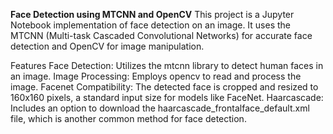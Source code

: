 **Face Detection using MTCNN and OpenCV**
This project is a Jupyter Notebook implementation of face detection on an image. It uses the MTCNN (Multi-task Cascaded Convolutional Networks) for accurate face detection and OpenCV for image manipulation.

Features
Face Detection: Utilizes the mtcnn library to detect human faces in an image.
Image Processing: Employs opencv to read and process the image.
Facenet Compatibility: The detected face is cropped and resized to 160x160 pixels, a standard input size for models like FaceNet.
Haarcascade: Includes an option to download the haarcascade_frontalface_default.xml file, which is another common method for face detection.
